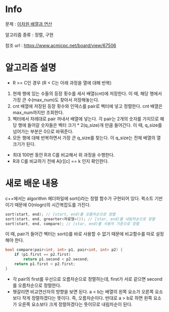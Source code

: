 # Info

  

문제 : [이차원 배열과 연산](https://www.acmicpc.net/problem/17140)

  

알고리즘 종류 : 정렬, 구현

  

참조 url : https://www.acmicpc.net/board/view/67506

  

# 알고리즘 설명
- R >= C인 경우 (R < C는 아래 과정을 열에 대해 반복)
1.  현재 행에 있는 수들의 등장 횟수를 세서 배열(cnt)에 저장한다. 
	이 때, 해당 행에서 가장 큰 수(max_num)도 찾아서 저장해놓는다.
2. cnt 배열에 저장된 등장 횟수와 인덱스를 pair로 벡터에 넣고 정렬한다. 
cnt 배열은 max_num까지만 조회한다.
3. 벡터에서 차례대로 pair 꺼내서 배열에 넣는다.
각 pair는 2개의 숫자를 가지므로 해당 행에 들어갈 숫자들은 벡터 크기 * 2(q_size)개 만큼 들어간다.
이 때, q_size를 넘어가는 부분은 0으로 바꿔준다.
4. 모든 행에 대해 반복하면서 가장 큰 q_size를 찾는다. 이 q_size는 전체 배열의 열 크기가 된다.
- 최대 100번 동안 R과 C를 비교해서 위 과정을 수행한다.
- R과 C를 비교하기 전에 A[r][c] == k 인지 확인한다.

# 새로 배운 내용
c++에서는 algorithm 헤더파일에 sort()라는 정렬 함수가 구현되어 있다. 
퀵소트 기반이기 때문에 O(nlogn)의 시간복잡도를 가진다.  
```c++
sort(start, end); // [start, end)를 오름차순으로 정렬
sort(start, end, grearter<자료형>()); // [star, end)를 내림차순으로 정렬
sort(start, end, compare); // [star, end)를 사용자 기준으로 정렬
```

이 때, pair가 들어간 벡터는 sort()를 바로 사용할 수 없기 때문에 비교함수를 따로 설정해야 한다.
```c++
bool compare(pair<int, int> p1, pair<int, int> p2) {
	if (p1.first == p2.first)
		return p1.second < p2.second;
	return p1.first < p2.first;
}
```
- 각 pair의 first를 우선으로 오름차순으로 정렬하는데, first가 서로 같으면 second를 오름차순으로 정렬한다.
- 헷갈리면 비교연산자의 방향을 보면 된다. 
a < b는 배열의 왼쪽 요소가 오른쪽 요소보다 작게 정렬하겠다는 뜻이다. 즉, 오름차순이다.
반대로 a > b로 하면 왼쪽 요소가 오른쪽 요소보다 크게 정렬하겠다는 뜻이므로 내림차순이 된다.